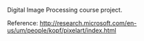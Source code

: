 Digital Image Processing course project.

Reference: http://research.microsoft.com/en-us/um/people/kopf/pixelart/index.html
